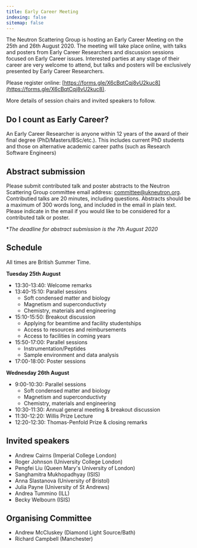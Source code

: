 ```yaml
---
title: Early Career Meeting
indexing: false
sitemap: false
---
```


The Neutron Scattering Group is hosting an Early Career Meeting on the 25th and 26th August 2020.
The meeting will take place online, with talks and posters from Early Career Researchers and discussion sessions focused on Early Career issues. 
Interested parties at any stage of their career are very welcome to attend, but talks and posters will be exclusively presented by Early Career Researchers.

Please register online: [https://forms.gle/X6cBqtCqj8vU2kuc8](https://forms.gle/X6cBqtCqj8vU2kuc8). 

More details of session chairs and invited speakers to follow. 

## Do I count as Early Career?

An Early Career Researcher is anyone within 12 years of the award of their final degree (PhD/Masters/BSc/etc.). 
This includes current PhD students and those on alternative academic career paths (such as Research Software Engineers)

## Abstract submission

Please submit contributed talk and poster abstracts to the Neutron Scattering Group committee email address: [committee@ukneutron.org](mailto:committee@ukneutron.org). 
Contributied talks are 20 minutes, including questions.
Abstracts should be a maximum of 300 words long, and included in the email in plain text. 
Please indicate in the email if you would like to be considered for a contributed talk or poster. 

**The deadline for abstract submission is the 7th August 2020*

## Schedule 

All times are British Summer Time.

**Tuesday 25th August**
- 13:30-13:40: Welcome remarks
- 13:40-15:10: Parallel sessions
  - Soft condensed matter and biology
  - Magnetism and superconductivty
  - Chemistry, materials and engineering
- 15:10-15:50: Breakout discussion
  - Applying for beamtime and facility studentships
  - Access to resources and reimbursements
  - Access to facilities in coming years
- 15:50-17:00: Parallel sessions
  - Instrumentation/Peptides
  - Sample environment and data analysis
- 17:00-18:00: Poster sessions

**Wednesday 26th August**
- 9:00-10:30: Parallel sessions
  - Soft condensed matter and biology
  - Magnetism and superconductivty
  - Chemistry, materials and engineering
- 10:30-11:30: Annual general meeting & breakout discussion
- 11:30-12:20: Willis Prize Lecture
- 12:20-12:30: Thomas-Penfold Prize & closing remarks

## Invited speakers

- Andrew Cairns (Imperial College London)
- Roger Johnson (University College London)
- Pengfei Liu (Queen Mary's University of London)
- Sanghamitra Mukhopadhyay (ISIS)
- Anna Slastanova (University of Bristol)
- Julia Payne (University of St Andrews)
- Andrea Tummino (ILL)
- Becky Welbourn (ISIS)

## Organising Committee

- Andrew McCluskey (Diamond Light Source/Bath)
- Richard Campbell (Manchester)
